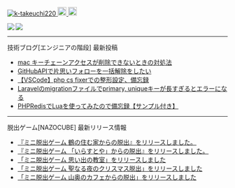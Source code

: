 <p align="left"> 
  <a href="https://github.com/k-takeuchi220/k-takeuchi220/">
    <img src="https://komarev.com/ghpvc/?username=k-takeuchi220" alt="k-takeuchi220" />
  </a>
  <a href="http://twitter.com/took220">
    <img height="20" src="https://img.shields.io/twitter/follow/took220?label=Twitter&logo=twitter&style=flat" />
  </a>
  <a href="https://github.com/k-takeuchi220">
    <img height="20" src="https://img.shields.io/github/followers/k-takeuchi220?label=follow&logo=github&style=flat" />
  </a>
</p>
  
<a href="https://github.com/anuraghazra/github-readme-stats">
  <img align="left" src="https://github-readme-stats.vercel.app/api?username=k-takeuchi220&count_private=true&show_icons=true&theme=prussian" />
</a>
<a href="https://github.com/anuraghazra/github-readme-stats">
  <img align="" src="https://github-readme-stats.vercel.app/api/top-langs/?username=k-takeuchi220&theme=prussian" />
</a>
  
---

技術ブログ[エンジニアの階段] 最新投稿
<!-- ENGINEER:START -->
- [mac キーチェーンアクセスが削除できないときの対処法](https://took.jp/mac-keychain/)
- [GitHubAPIで片思いフォローを一括解除をしたい](https://took.jp/githubapi-unrequited/)
- [【VSCode】php cs fixerでの整形設定、備忘録](https://took.jp/vscode-php-cs-fixer/)
- [Laravelのmigrationファイルでprimary, uniqueキーが長すぎるとエラーになる](https://took.jp/laravel-primary-unique-too-long/)
- [PHPRedisでLuaを使ってみたので備忘録【サンプル付き】](https://took.jp/redis-lua-php/)
<!-- ENGINEER:END -->

---

脱出ゲーム[NAZOCUBE] 最新リリース情報
<!-- NAZOCUBE:START -->
- [『ミニ脱出ゲーム 鶴の住む家からの脱出』をリリースしました。](https://nazocube.com/tsuru-release/)
- [『ミニ脱出ゲーム 「いらすとや」からの脱出』をリリースしました。](https://nazocube.com/irasutoya-release/)
- [「ミニ脱出ゲーム 思い出の教室」をリリースしました](https://nazocube.com/school-release/)
- [「ミニ脱出ゲーム 聖なる夜のクリスマス脱出」をリリースしました](https://nazocube.com/xmas-release/)
- [「ミニ脱出ゲーム 山奥のカフェからの脱出」をリリースしました](https://nazocube.com/cafe-release/)
<!-- NAZOCUBE:END -->
